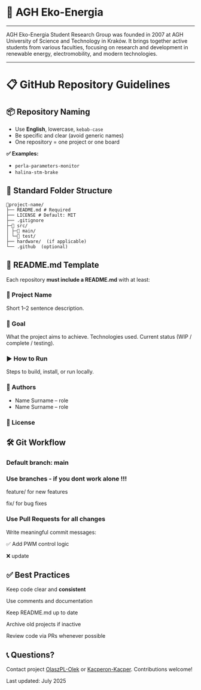 # 📘 AGH Eko-Energia 
---
AGH Eko-Energia Student Research Group was founded in 2007 at AGH University of Science and Technology in Kraków. It brings together active students from various faculties, focusing on research and development in renewable energy, electromobility, and modern technologies.

---

# 📋 GitHub Repository Guidelines
## 📦 Repository Naming
- Use **English**, lowercase, `kebab-case`
- Be specific and clear (avoid generic names)
- One repository = one project or one board

**✅ Examples:**
- `perla-parameters-monitor`
- `halina-stm-brake`

## 📁 Standard Folder Structure
```
📂project-name/
├── README.md # Required
├── LICENSE # Default: MIT
├── .gitignore
├─📂 src/
│ ├─📂 main/
│ └─📂 test/
├── hardware/  (if applicable)
└── .github  (optional)
```

## 📝 README.md Template

Each repository **must include a README.md** with at least:
### 🔧 Project Name
Short 1–2 sentence description.
### 🚀 Goal
What the project aims to achieve. Technologies used. Current status (WIP / complete / testing).
### ▶️ How to Run
Steps to build, install, or run locally.
### 👥 Authors
- Name Surname – role
- Name Surname – role
### 📜 License

## 🛠 Git Workflow

### Default branch: main
### Use branches - if you dont work alone !!!

feature/<name> for new features

fix/<name> for bug fixes

### Use Pull Requests for all changes

Write meaningful commit messages:

✅ Add PWM control logic

❌ update

## ✅ Best Practices
Keep code clear and **consistent**

Use comments and documentation

Keep README.md up to date

Archive old projects if inactive

Review code via PRs whenever possible

## 📞 Questions?
Contact project [OlaszPL-Olek](https://github.com/OlaszPL) or [Kacperon-Kacper](https://github.com/Kacperon).
Contributions welcome!

Last updated: July 2025
<!--

**Here are some ideas to get you started:**

🙋‍♀️ A short introduction - what is your organization all about?
🌈 Contribution guidelines - how can the community get involved?
👩‍💻 Useful resources - where can the community find your docs? Is there anything else the community should know?
🍿 Fun facts - what does your team eat for breakfast?
🧙 Remember, you can do mighty things with the power of [Markdown](https://docs.github.com/github/writing-on-github/getting-started-with-writing-and-formatting-on-github/basic-writing-and-formatting-syntax)
-->

